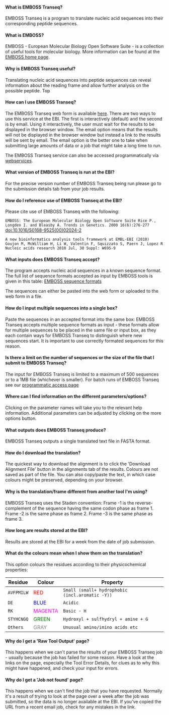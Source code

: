 #### What is EMBOSS Transeq?
EMBOSS Transeq is a program to translate nucleic acid sequences into their corresponding peptide sequences.

#### What is EMBOSS?
EMBOSS - European Molecular Biology Open Software Suite - is a collection of useful tools for molecular biology. More information can be found at the [EMBOSS home page](http://emboss.open-bio.org/).

#### Why is EMBOSS Transeq useful?
Translating nucleic acid sequences into peptide sequences can reveal information about the reading frame and allow further analysis on the possible peptide.
Top

#### How can I use EMBOSS Transeq?
The EMBOSS Transeq web form is available [here](http://www.ebi.ac.uk/Tools/st/emboss_transeq/). There are two ways to use this service at the EBI. The first is interactively (default) and the second is by email. Using it interactively, the user must wait for the results to be displayed in the browser window. The email option means that the results will not be displayed in the browser window but instead a link to the results will be sent by email. The email option is the better one to take when submitting large amounts of data or a job that might take a long time to run.

The EMBOSS Transeq service can also be accessed programmatically via [webservices](https://ebi-jdispatcher.github.io/documentation/webservices/).

#### What version of EMBOSS Transeq is run at the EBI?
For the precise version number of EMBOSS Transeq being run please go to the submission details tab from your job results.

#### How do I reference use of EMBOSS Transeq at the EBI?
Please cite use of EMBOSS Transeq with the following:

`EMBOSS: The European Molecular Biology Open Software Suite Rice P., Longden I. and Bleasby A. Trends in Genetics. 2000 16(6):276-277` [doi:10.1016/S0168-9525(00)02024-2](http://dx.doi.org/10.1016/S0168-9525(00)02024-2)

`A new bioinformatics analysis tools framework at EMBL-EBI (2010) Goujon M, McWilliam H, Li W, Valentin F, Squizzato S, Paern J, Lopez R Nucleic acids research 2010 Jul, 38 Suppl: W695-9`

#### What inputs does EMBOSS Transeq accept?
The program accepts nucleic acid sequences in a known sequence format. The full list of sequence formats accepted as input by EMBOSS tools is given in this table: [EMBOSS sequence formats](http://emboss.open-bio.org/html/use/ch05s02.html#d0e5958)

The sequences can either be pasted into the web form or uploaded to the web form in a file. 

#### How do I input multiple sequences into a single box?
Paste the sequences in an accepted format into the same box: EMBOSS Transeq accepts multiple sequence formats as input - these formats allow for multiple sequences to be placed in the same file or input box, as they each contain ways for EMBOSS Transeq to distinguish where new sequences start. It is important to use correctly formated sequences for this reason. 

#### Is there a limit on the number of sequences or the size of the file that I submit to EMBOSS Transeq?
The input for EMBOSS Transeq is limited to a maximum of 500 sequences or to a 1MB file (whichever is smaller). For batch runs of EMBOSS Transeq see our [programmatic access page](http://www.ebi.ac.uk/Tools/webservices/) 

#### Where can I find information on the different parameters/options?
Clicking on the parameter names will take you to the relevant help information. Additional parameters can be adjusted by clicking on the more options button. 

#### What outputs does EMBOSS Transeq produce?
EMBOSS Transeq outputs a single translated text file in FASTA format. 

#### How do I download the translation?
The quickest way to download the alignment is to click the 'Download Alignment File' button in the alignments tab of the results. Colours are not saved as part of the file. You can also copy/paste the text, in which case colours might be preserved, depending on your browser. 

#### Why is the translation/frame different from another tool I'm using?
EMBOSS Transeq uses the Staden convention: Frame -1 is the reverse-complement of the sequence having the same codon phase as frame 1. Frame -2 is the same phase as frame 2. Frame -3 is the same phase as frame 3. 

#### How long are results stored at the EBI?
Results are stored at the EBI for a week from the date of job submission. 

#### What do the colours mean when I show them on the translation?
This option colours the residues according to their physicochemical properties:

| Residue       | Colour                               | Property                                        |                    
| -----------   | ----------------------------         | -----------      |
| `AVFPMILW`    | <font color=red>RED</font>           | `Small (small+ hydrophobic (incl.aromatic -Y))`   |
| `DE`          | <font color=blue>BLUE</font>         | `Acidic`   |
| `RK`          |  <font color=magenta>MAGENTA</font>  | `Basic - H` |
| `STYHCNGQ`    | <font color=green>GREEN</font>       | `Hydroxyl + sulfhydryl + amine + G` |
| `Others`      | <font color=gray>GRAY</font>         | `Unusual amino/imino acids etc` |


#### Why do I get a 'Raw Tool Output' page?
This happens when we can't parse the results of your EMBOSS Transeq job - usually because the job has failed for some reason. Have a look at the links on the page, especially the Tool Error Details, for clues as to why this might have happened, and check your input for errors. 

#### Why do I get a 'Job not found' page?
This happens when we can't find the job that you have requested. Normally it's a result of trying to look at the page over a week after the job was submitted, so the data is no longer available at the EBI. If you've copied the URL from a recent email job, check for any mistakes in the link.